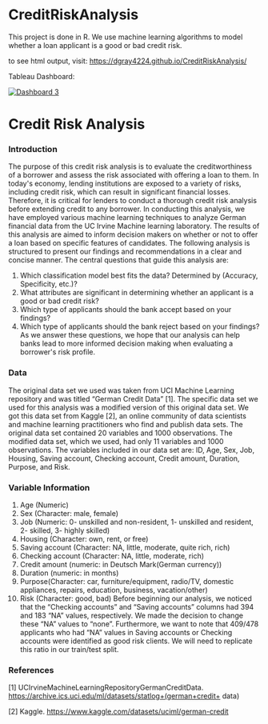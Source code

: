 # CreditRiskAnalysis
This project is done in R. We use machine learning algorithms to model whether a loan applicant is a good or bad credit risk.


to see html output, visit: https://dgray4224.github.io/CreditRiskAnalysis/

Tableau Dashboard:
<div class='tableauPlaceholder' id='viz1688574246779' style='position: relative'><noscript><a href='#'><img alt='Dashboard 3 ' src='https:&#47;&#47;public.tableau.com&#47;static&#47;images&#47;Lo&#47;Loan_prediction_16884892991690&#47;Dashboard3&#47;1_rss.png' style='border: none' /></a></noscript><object class='tableauViz'  style='display:none;'><param name='host_url' value='https%3A%2F%2Fpublic.tableau.com%2F' /> <param name='embed_code_version' value='3' /> <param name='site_root' value='' /><param name='name' value='Loan_prediction_16884892991690&#47;Dashboard3' /><param name='tabs' value='no' /><param name='toolbar' value='yes' /><param name='static_image' value='https:&#47;&#47;public.tableau.com&#47;static&#47;images&#47;Lo&#47;Loan_prediction_16884892991690&#47;Dashboard3&#47;1.png' /> <param name='animate_transition' value='yes' /><param name='display_static_image' value='yes' /><param name='display_spinner' value='yes' /><param name='display_overlay' value='yes' /><param name='display_count' value='yes' /><param name='language' value='en-US' /></object></div>              


# Credit Risk Analysis

### Introduction
  The purpose of this credit risk analysis is to evaluate the creditworthiness of a borrower and assess the risk associated 
  with offering a loan to them. In today's economy, lending institutions are exposed to a variety of risks, including credit 
  risk, which can result in significant financial losses. Therefore, it is critical for lenders to conduct a thorough credit 
  risk analysis before extending credit to any borrower. 
	In conducting this analysis, we have employed various machine learning techniques to analyze German financial data from the 
  UC Irvine Machine learning laboratory. The results of this analysis are aimed to inform decision makers on whether or not to 
  offer a loan based on specific features of candidates. 
 	The following analysis is structured to present our findings and recommendations in a clear and concise manner. The central 
  questions that guide this analysis are: 
1.	Which classification model best fits the data? Determined by (Accuracy, Specificity, etc.)?
2.	What attributes are significant in determining whether an applicant is a good or bad credit risk?
3.	Which type of applicants should the bank accept based on your findings?
4.	Which type of applicants should the bank reject based on your findings? 
	As we answer these questions, we hope that our analysis can help banks lead to more informed decision making when 
  evaluating a borrower's risk profile. 
### Data
  The original data set we used was taken from UCI Machine Learning repository and was titled “German Credit Data” [1]. The 
  specific data set we used for this analysis was a modified version of this original data set. We got this data set from 
  Kaggle [2], an online community of data scientists and machine learning practitioners who find and publish data sets. 
  The original data set contained 20 variables and 1000 observations. The modified data set, which we used, had only 11 
  variables and 1000 observations. 
	The variables included in our data set are: ID, Age, Sex, Job, Housing, Saving account, Checking account, Credit amount, 
  Duration, Purpose, and Risk. 
### Variable Information
1.	Age (Numeric)
2.	Sex (Character: male, female)
3.	Job (Numeric: 0- unskilled and non-resident, 1- unskilled and resident, 2- skilled, 3- highly skilled)
4.	Housing (Character: own, rent, or free)
5.	Saving account (Character: NA, little, moderate, quite rich, rich)
6.	Checking account (Character: NA, little, moderate, rich)
7.	Credit amount (numeric: in Deutsch Mark(German currency))
8.	Duration (numeric: in months)
9.	Purpose(Character: car, furniture/equipment, radio/TV, domestic appliances, repairs, education, business, vacation/other)
10.	 Risk (Character: good, bad)
 	Before beginning our analysis, we noticed that the “Checking accounts” and “Saving accounts” columns had 394 and 183 “NA” 
  values, respectively. We made the decision to change these “NA” values to “none”. Furthermore, we want to note that 
  409/478 applicants who had “NA” values in Saving accounts or Checking accounts were identified as good risk clients. We will 
  need to replicate this ratio in our train/test split. 


### References
[1]  UCIrvineMachineLearningRepositoryGermanCreditData. https://archive.ics.uci.edu/ml/datasets/statlog+(german+credit+ data)  

[2] Kaggle. https://www.kaggle.com/datasets/uciml/german-credit
